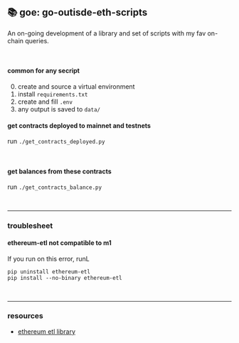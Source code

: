 ## 📚 goe: go-outisde-eth-scripts

An on-going development of a library and set of scripts with my fav on-chain queries.

<br>


#### common for any secript

0. create and source a virtual environment 
1. install `requirements.txt`
2. create and fill `.env`
3. any output is saved to `data/`



####  get contracts deployed to mainnet and testnets

run `./get_contracts_deployed.py`


<br>

#### get balances from these contracts

run `./get_contracts_balance.py`


<br>

---

### troublesheet

#### ethereum-etl not compatible to m1

If you run on this error, runL

```
pip uninstall ethereum-etl 
pip install --no-binary ethereum-etl 
```

<br>

---

### resources

* [ethereum etl library](https://ethereum-etl.readthedocs.io/en/latest/quickstart/)